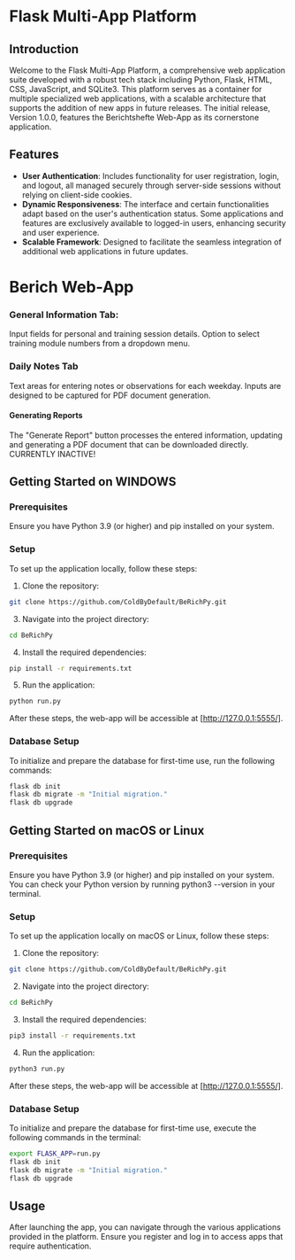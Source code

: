 
# Flask Multi-App Platform

## Introduction

Welcome to the Flask Multi-App Platform, a comprehensive web application suite developed with a robust tech stack including Python, Flask, HTML, CSS, JavaScript, and SQLite3. This platform serves as a container for multiple specialized web applications, with a scalable architecture that supports the addition of new apps in future releases. The initial release, Version 1.0.0, features the Berichtshefte Web-App as its cornerstone application.

## Features

- **User Authentication**: Includes functionality for user registration, login, and logout, all managed securely through server-side sessions without relying on client-side cookies.
- **Dynamic Responsiveness**: The interface and certain functionalities adapt based on the user's authentication status. Some applications and features are exclusively available to logged-in users, enhancing security and user experience.
- **Scalable Framework**: Designed to facilitate the seamless integration of additional web applications in future updates.


# Berich Web-App

### General Information Tab:
Input fields for personal and training session details.
Option to select training module numbers from a dropdown menu.

### Daily Notes Tab
Text areas for entering notes or observations for each weekday.
Inputs are designed to be captured for PDF document generation.

#### Generating Reports
The "Generate Report" button processes the entered information, updating and generating a PDF document that can be downloaded directly. CURRENTLY INACTIVE!

## Getting Started on WINDOWS 

### Prerequisites

Ensure you have Python 3.9 (or higher) and pip installed on your system.

### Setup

To set up the application locally, follow these steps:

1. Clone the repository:
```bash
git clone https://github.com/ColdByDefault/BeRichPy.git
```
3. Navigate into the project directory:
```bash
cd BeRichPy
```
4. Install the required dependencies:
```bash
pip install -r requirements.txt
```
5. Run the application:
```bash
python run.py
```

After these steps, the web-app will be accessible at [http://127.0.0.1:5555/].

### Database Setup

To initialize and prepare the database for first-time use, run the following commands:

```bash
flask db init
flask db migrate -m "Initial migration."
flask db upgrade
```


## Getting Started on macOS or Linux

### Prerequisites
Ensure you have Python 3.9 (or higher) and pip installed on your system. 
You can check your Python version by running python3 --version in your terminal.

### Setup

To set up the application locally on macOS or Linux, follow these steps:
1. Clone the repository:
```bash
git clone https://github.com/ColdByDefault/BeRichPy.git
```
2. Navigate into the project directory:
```bash
cd BeRichPy
```
3. Install the required dependencies:
```bash
pip3 install -r requirements.txt
```
4. Run the application:
```bash
python3 run.py
```
After these steps, the web-app will be accessible at [http://127.0.0.1:5555/].

### Database Setup

To initialize and prepare the database for first-time use, execute the following commands in the terminal:
```bash
export FLASK_APP=run.py
flask db init
flask db migrate -m "Initial migration."
flask db upgrade
```

## Usage

After launching the app, you can navigate through the various applications provided in the platform. Ensure you register and log in to access apps that require authentication.





